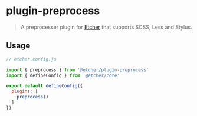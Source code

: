 # plugin-preprocess

> A preprocesser plugin for [Etcher](https://etcherjs.vercel.app) that supports SCSS, Less and Stylus.

## Usage
    
```js
// etcher.config.js

import { preprocess } from '@etcher/plugin-preprocess'
import { defineConfig } from '@etcher/core'

export default defineConfig({
  plugins: [
    preprocess()
  ]
})
```